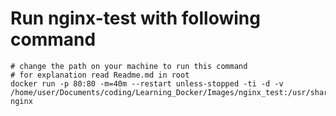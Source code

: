 # Run nginx-test with following command

```console
# change the path on your machine to run this command
# for explanation read Readme.md in root
docker run -p 80:80 -m=40m --restart unless-stopped -ti -d -v /home/user/Documents/coding/Learning_Docker/Images/nginx_test:/usr/share/nginx/html nginx
```